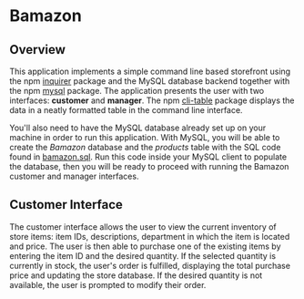 # Bamazon
## Overview
This application implements a simple command line based storefront using the npm [inquirer](https://www.npmjs.com/package/inquirer) package and the MySQL database backend together with the npm [mysql](https://www.npmjs.com/package/mysql) package. The application presents the user with two interfaces: **customer** and **manager**. The npm [cli-table](https://www.npmjs.com/package/cli-table) package displays the data in a neatly formatted table in the command line interface. 

You'll also need to have the MySQL database already set up on your machine in order to run this application. With MySQL, you will be able to create the *Bamazon* database and the *products* table with the SQL code found in [bamazon.sql](https://github.com/hmurali/bamazon/blob/master/bamazon.sql). Run this code inside your MySQL client to populate the database, then you will be ready to proceed with running the Bamazon customer and manager interfaces.

## Customer Interface
The customer interface allows the user to view the current inventory of store items: item IDs, descriptions, department in which the item is located and price. The user is then able to purchase one of the existing items by entering the item ID and the desired quantity. If the selected quantity is currently in stock, the user's order is fulfilled, displaying the total purchase price and updating the store database. If the desired quantity is not available, the user is prompted to modify their order.
